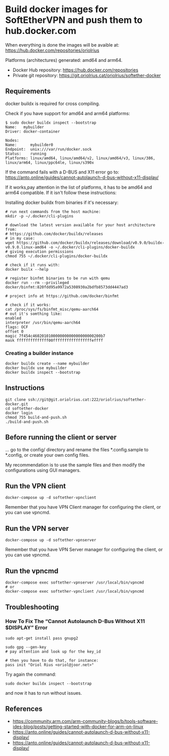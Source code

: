 # Build docker images for SoftEtherVPN and push them to hub.docker.com

When everything is done the images will be avaible at:
https://hub.docker.com/repositories/oriolrius

Platforms (architectures) generated: amd64 and arm64.

- Docker Hub repository: https://hub.docker.com/repositories
- Private git repository: https://git.oriolrius.cat/oriolrius/softether-docker


## Requirements

docker buildx is required for cross compiling.


Check if you have support for amd64 and arm64 platforms:
```
$ sudo docker buildx inspect --bootstrap
Name:   mybuilder
Driver: docker-container

Nodes:
Name:      mybuilder0
Endpoint:  unix:///var/run/docker.sock
Status:    running
Platforms: linux/amd64, linux/amd64/v2, linux/amd64/v3, linux/386, linux/arm64, linux/ppc64le, linux/s390x
```

If the command fails with a D-BUS and X11 error go to: https://anto.online/guides/cannot-autolaunch-d-bus-without-x11-display/

If it works,pay attention in the list of platforms, it has to be amd64 and arm64 compatible. If it isn't follow these instructions:

Installing docker buildx from binaries if it's necessary:
```
# run next commands from the host machine:
mkdir -p ~/.docker/cli-plugins

# download the latest version available for your host architecture from:
# https://github.com/docker/buildx/releases
# in my case:
wget https://github.com/docker/buildx/releases/download/v0.9.0/buildx-v0.9.0.linux-amd64 -o ~/.docker/cli-plugins/docker-buildx
# giving execution permissions
chmod 755 ~/.docker/cli-plugins/docker-buildx

# check if it runs with:
docker builx --help

# register binfmt binaries to be run with qemu
docker run --rm --privileged docker/binfmt:820fdd95a9972a5308930a2bdfb8573dd4447ad3

# project info at https://github.com/docker/binfmt

# check if it works:
cat /proc/sys/fs/binfmt_misc/qemu-aarch64
# out it's somthing like:
enabled
interpreter /usr/bin/qemu-aarch64
flags: OCF
offset 0
magic 7f454c460201010000000000000000000200b7
mask ffffffffffffff00fffffffffffffffffeffff
```

### Creating a builder instance

```
docker buildx create --name mybuilder
docker buildx use mybuilder
docker buildx inspect --bootstrap
```

## Instructions

```
git clone ssh://git@git.oriolrius.cat:222/oriolrius/softether-docker.git
cd softether-docker
docker login
chmod 755 build-and-push.sh
./build-and-push.sh
```

## Before running the client or server

... go to the config/ directory and rename the files *.config.sample to *.config, or create your own config files.

My recommendation is to use the sample files and then modify the configurations using GUI managers.

## Run the VPN client

```
docker-compose up -d softether-vpnclient
```

Remember that you have VPN Client manager for configuring the client, or you can use vpncmd.

## Run the VPN server

```
docker-compose up -d softether-vpnserver
```

Remember that you have VPN Server manager for configuring the client, or you can use vpncmd.

## Run the vpncmd

```
docker-compose exec softether-vpnserver /usr/local/bin/vpncmd
# or
docker-compose exec softether-vpnclient /usr/local/bin/vpncmd
```

## Troubleshooting

### How To Fix The “Cannot Autolaunch D-Bus Without X11 $DISPLAY” Error

```
sudo apt-get install pass gnupg2

sudo gpg --gen-key
# pay attention and look up for the key_id

# then you have to do that, for instance:
pass init "Oriol Rius <oriol@joor.net>"
```

Try again the command:
```
sudo docker buildx inspect --bootstrap
```
and now it has to run without issues.

## References

* https://community.arm.com/arm-community-blogs/b/tools-software-ides-blog/posts/getting-started-with-docker-for-arm-on-linux
* https://anto.online/guides/cannot-autolaunch-d-bus-without-x11-display/
* https://anto.online/guides/cannot-autolaunch-d-bus-without-x11-display/